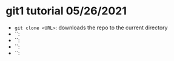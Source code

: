 # git1 tutorial 05/26/2021

- `git clone <URL>`: downloads the repo to the current directory
- ``:
- ``:
- ``:
- ``:
